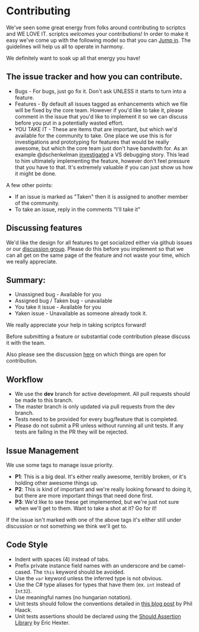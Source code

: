 # Contributing

We've seen some great energy from folks around contributing to scriptcs and WE LOVE IT. scriptcs *welcomes* your contributions! In order to make it easy we've come up with the following model so that you can [Jump in](http://nikcodes.com/2013/05/10/new-contributor-jump-in/). The guidelines will help us all to operate in harmony.

We definitely want to soak up all that energy you have!

## The issue tracker and how you can contribute.

* Bugs - For bugs, just go fix it. Don't ask UNLESS it starts to turn into a feature.
* Features - By default all issues tagged as enhancements which we file will be fixed by the core team. However if you'd like to take it, please comment in the issue that you'd like to implement it so we can discuss before you put in a potentially wasted effort.
* YOU TAKE IT - These are items that are important, but which we'd available for the community to take. One place we use this is for investigations and prototyping for features that would be really awesome, but which the core team just don't have bandwith for. As an example @dschenkelman [investigated](https://github.com/scriptcs/scriptcs/issues/68?source=cc) a VS debugging story. This lead to him ultimately implementing the feature, however don't feel pressure that you have to that. It's extremely valuable if you can just show us how it might be done.

A few other points:

* If an issue is marked as "Taken" then it is assigned to another member of the community.
* To take an issue, reply in the comments "I'll take it"

## Discussing features

We'd like the design for all features to get socialized either via github issues or our [discussion group](https://groups.google.com/forum/?fromgroups#!forum/scriptcs). Please do this before you implement so that we can all get on the same page of the feature and not waste your time, which we really appreciate.

## Summary:

* Unassigned bug - Available for you
* Assigned bug / Taken bug - unavailable
* You take it issue - Available for you
* Yaken issue - Unavailable as someone already took it.

We really appreciate your help in taking scriptcs forward!

Before submitting a feature or substantial code contribution please discuss it with the team.

Also please see the discussion [here](https://github.com/scriptcs/scriptcs/issues/79) on which things are open for contribution.

## Workflow

* We use the **dev** branch for active development. All pull requests should be made to this branch.
* The master branch is only updated via pull requests from the dev branch.
* Tests need to be provided for every bug/feature that is completed.
* Please do not submit a PR unless without running all unit tests. If any tests are failing in the PR they will be rejected.

## Issue Management

We use some tags to manage issue priority.

* **P1**: This is a big deal. It's either really awesome, terribly broken, or it's holding other awesome things up.
* **P2**: This is kind of important and we're really looking forward to doing it, but there are more important things that need done first. 
* **P3**: We'd like to see these get implemented, but we're just not sure when we'll get to them. Want to take a shot at it? Go for it!

If the issue isn't marked with one of the above tags it's either still under discussion or not something we think we'll get to.

## Code Style

* Indent with spaces (4) instead of tabs.
* Prefix private instance field names with an underscore and be camel-cased. The `this` keyword should be avoided.
* Use the `var` keyword unless the inferred type is not obvious.
* Use the C# type aliases for types that have them (ex. `int` instead of `Int32`).
* Use meaningful names (no hungarian notation).
* Unit tests should follow the conventions detailed in [this blog post](http://haacked.com/archive/2012/01/02/structuring-unit-tests.aspx) by Phil Haack.
* Unit tests assertions should be declared using the [Should Assertion Library](https://github.com/erichexter/Should) by Eric Hexter.
